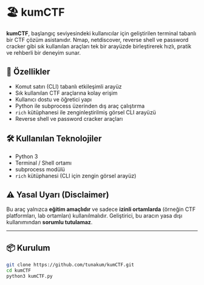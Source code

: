 # 🏖 kumCTF

**kumCTF**, başlangıç seviyesindeki kullanıcılar için geliştirilen terminal tabanlı bir CTF çözüm asistanıdır. Nmap, netdiscover, reverse shell ve password cracker gibi sık kullanılan araçları tek bir arayüzde birleştirerek hızlı, pratik ve rehberli bir deneyim sunar.

## 🎯 Özellikler

- Komut satırı (CLI) tabanlı etkileşimli arayüz
- Sık kullanılan CTF araçlarına kolay erişim
- Kullanıcı dostu ve öğretici yapı
- Python ile subprocess üzerinden dış araç çalıştırma
- `rich` kütüphanesi ile zenginleştirilmiş görsel CLI arayüzü
- Reverse shell ve password cracker araçları

## 🛠 Kullanılan Teknolojiler

- Python 3
- Terminal / Shell ortamı
- subprocess modülü
- `rich` kütüphanesi (CLI için zengin görsel arayüz)

## ⚠ Yasal Uyarı (Disclaimer)

Bu araç yalnızca **eğitim amaçlıdır** ve sadece **izinli ortamlarda** (örneğin CTF platformları, lab ortamları) kullanılmalıdır. Geliştirici, bu aracın yasa dışı kullanımından **sorumlu tutulamaz**.

---

## 📦 Kurulum

```bash
git clone https://github.com/tunakum/kumCTF.git
cd kumCTF
python3 kumCTF.py
